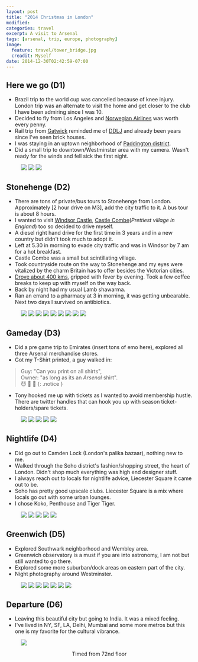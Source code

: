 ```yaml
---
layout: post
title: "2014 Christmas in London"
modified:
categories: travel
excerpt: A visit to Arsenal
tags: [arsenal, trip, europe, photography]
image:
  feature: travel/tower_bridge.jpg
  creadit: Myself
date: 2014-12-30T02:42:59-07:00
---
```


## Here we go (D1)
- Brazil trip to the world cup was cancelled because of knee injury. London trip was an alternate to visit the home and get closer to the club I have been admiring since I was 10.
- Decided to fly from Los Angeles and [Norwegian Airlines](http://www.norwegian.com/us/) was worth every penny.
- Rail trip from <a href="https://maps.google.com/maps?q=Gatwick+Airport/" class="popup-gmaps">Gatwick</a> reminded me of [DDLJ](https://farm4.staticflickr.com/3759/20037286520_794452abfe_o.png) and already been years since I've seen brick houses.
- I was staying in an uptown neighborhood of <a href="https://maps.google.com/maps?q=Paddington+London/" class="popup-gmaps">Paddington district</a>.
- Did a small trip to downtown/Westminster area with my camera. Wasn't ready for the winds and fell sick the first night.

<figure class="third">
    <a href="https://farm9.staticflickr.com/8838/18088875139_07f466b261_b.jpg" title="Next to tower"><img src="https://farm9.staticflickr.com/8838/18088875139_07f466b261_m.jpg"></a>
    <a href="https://farm9.staticflickr.com/8789/18248611296_4e2096f9de_b.jpg" title="Tunnel"><img src="https://farm9.staticflickr.com/8789/18248611296_4e2096f9de_m.jpg"></a>
    <a href="https://farm8.staticflickr.com/7706/18115104151_2b7f3cd1f5_b.jpg" title="Walking thames-side"><img src="https://farm8.staticflickr.com/7706/18115104151_2b7f3cd1f5_m.jpg"></a>
</figure>

## Stonehenge (D2)
- There are tons of private/bus tours to Stonehenge from London. Approximately [2 hour drive on M3], add the city traffic to it. A bus tour is about 8 hours.
- I wanted to visit <a href="https://maps.google.com/maps?q=Windsor+Castle/+London" class="popup-gmaps">Windsor Castle</a>, [Castle Combe](https://sites.google.com/site/castlecombewiltshire/)(_Prettiest village in England_) too so decided to drive myself.
- A diesel right hand drive for the first time in 3 years and in a new country but didn't took much to adopt it.
- Left at 5.30 in morning to evade city traffic and was in Windsor by 7 am for a hot breakfast.
- Castle Combe was a small but scintillating village.
- Took countryside route on the way to Stonehenge and my eyes were vitalized by the charm Britain has to offer besides the Victorian cities.
- <a href="https://www.google.com/maps/embed/v1/directions?origin=London,+United+Kingdom&destination=Castle+Combe,+United+Kingdom&key={{ site.owner.google-maps}}" class="popup-gmaps">Drove about 400 kms</a>, gripped with fever by evening. Took a few coffee breaks to keep up with myself on the way back.
- Back by night had my usual Lamb shawarma.
- Ran an errand to a pharmacy at 3 in morning, it was getting unbearable. Next two days I survived on antibiotics.

<figure class="third">
    <a href="https://farm8.staticflickr.com/7723/17926136478_51d93f09b7_b.jpg" title="Deserted early morning, Windsor."><img src="https://farm8.staticflickr.com/7723/17926136478_51d93f09b7_m.jpg"></a>
    <a href="https://farm9.staticflickr.com/8819/18110595932_1bd451b4fe_b.jpg" title="Windsor Castle long walk"><img src="https://farm9.staticflickr.com/8819/18110595932_1bd451b4fe_m.jpg"></a>
    <a href="https://farm8.staticflickr.com/7724/18110571582_858b5ed249_b.jpg" title="Entering Castle Combe village"><img src="https://farm8.staticflickr.com/7724/18110571582_858b5ed249_m.jpg"></a>
    <a href="https://farm9.staticflickr.com/8788/18115019381_9b855fa28b_b.jpg" title="Castle Combe."><img src="https://farm9.staticflickr.com/8788/18115019381_9b855fa28b_m.jpg"></a>
    <a href="https://farm9.staticflickr.com/8843/18115027331_2b746847e5_b.jpg" title="Canal by the village."><img src="https://farm9.staticflickr.com/8843/18115027331_2b746847e5_m.jpg"></a>
    <a href="https://farm8.staticflickr.com/7791/17493448933_22267369a0_b.jpg" title="Median of the village."><img src="https://farm8.staticflickr.com/7791/17493448933_22267369a0_m.jpg"></a>
    <a href="https://farm1.staticflickr.com/333/20279190475_0b25c4a75e_b.jpg" title="My ride - Turbocharged diesel VW Golf"><img src="https://farm1.staticflickr.com/333/20279190475_0b25c4a75e_m.jpg"></a>
    <a href="https://farm8.staticflickr.com/7679/18115048621_5a34f9b948_b.jpg" title="More Castle Combe."><img src="https://farm8.staticflickr.com/7679/18115048621_5a34f9b948_m.jpg"></a>
    <a href="https://farm9.staticflickr.com/8858/18088834629_f879467bb1_b.jpg" title="Stonehenge."><img src="https://farm9.staticflickr.com/8858/18088834629_f879467bb1_m.jpg"></a>
</figure>

## Gameday (D3)
- Did a pre game trip to Emirates (insert tons of emo here), explored all three Arsenal merchandise stores.
- Got my T-Shirt printed, a guy walked in:

> Guy: "Can you print on all shirts",<br />
Owner: "as long as its an *Arsenal* shirt". <br />
:smiling_imp: :facepunch: :clap:
{: .notice }

- Tony hooked me up with tickets as I wanted to avoid membership hustle. There are twitter handles that can hook you up with season ticket-holders/spare tickets.

<!-- images and t shirt printing video -->
<figure class="third">
    <a href="https://www.youtube.com/watch?v=zayyIj3Sde8" title="Getting a personalised shirt" class="popup-youtube"><img src="https://farm1.staticflickr.com/442/19656674524_01470c92a0_z.jpg"></a>
    <a href="https://farm9.staticflickr.com/8852/18113975775_68bab3971f_b.jpg" title="The Armory."><img src="https://farm9.staticflickr.com/8852/18113975775_68bab3971f_m.jpg"></a>
    <a href="https://farm1.staticflickr.com/418/20091225558_5e8a8ddaec_b.jpg" title="Gameday Vendors."><img src="https://farm1.staticflickr.com/418/20091225558_5e8a8ddaec_m.jpg"></a>
    <a href="https://farm1.staticflickr.com/503/20279248175_e17fbb2e65_b.jpg" title="I am game."><img src="https://farm1.staticflickr.com/503/20279248175_e17fbb2e65_m.jpg"></a>
    <a href="https://farm1.staticflickr.com/488/20279256695_b2020321f5_b.jpg" title="This is epic."><img src="https://farm1.staticflickr.com/488/20279256695_b2020321f5_m.jpg"></a>
</figure>

## Nightlife (D4)
- Did go out to Camden Lock (London's palika bazaar), nothing new to me.
- Walked through the Soho district's fashion/shopping street, the heart of London. Didn't shop much everything was high end designer stuff.
- I always reach out to locals for nightlife advice, Liecester Square it came out to be.
- Soho has pretty good upscale clubs. Liecester Square is a mix where locals go out with some urban lounges.
- I chose Koko, Penthouse and Tiger Tiger.

<figure class="third">
    <a href="https://farm9.staticflickr.com/8888/17926357818_c2a638dd63_b.jpg" title="Bond Street."><img src="https://farm9.staticflickr.com/8888/17926357818_c2a638dd63_m.jpg"></a>
    <a href="https://farm9.staticflickr.com/8758/18114261965_e5a70262b9_b.jpg" title="Palika :P."><img src="https://farm9.staticflickr.com/8758/18114261965_e5a70262b9_m.jpg"></a>
    <a href="https://farm9.staticflickr.com/8787/18114267635_81cdf32d1d_b.jpg" title="Soho @ Piccadilly circus."><img src="https://farm9.staticflickr.com/8787/18114267635_81cdf32d1d_m.jpg"></a>
    <a href="https://farm8.staticflickr.com/7730/17491641734_e193ec8929_b.jpg" title="Trafalgar Square."><img src="https://farm8.staticflickr.com/7730/17491641734_e193ec8929_m.jpg"></a>
    <a href="https://farm9.staticflickr.com/8769/17493368783_118e2b30a2_b.jpg" title="I don't remember, let's skip this."><img src="https://farm9.staticflickr.com/8769/17493368783_118e2b30a2_m.jpg"></a>
</figure>

## Greenwich (D5)
- Explored Southwark neighborhood and Wembley area.
- Greenwich observatory is a must if you are into astronomy, I am not but still wanted to go there.
- Explored some more suburban/dock areas on eastern part of the city.
- Night photography around Westminster.

<figure class="third">
    <a href="https://farm8.staticflickr.com/7795/18087182758_e47abafba1_b.jpg" title="Cityscape 1."><img src="https://farm8.staticflickr.com/7795/18087182758_e47abafba1_m.jpg"></a>
    <a href="https://farm8.staticflickr.com/7728/18248583826_cd4a154189_b.jpg" title="Cityscape 2."><img src="https://farm8.staticflickr.com/7728/18248583826_cd4a154189_m.jpg"></a>
    <a href="https://farm9.staticflickr.com/8847/17654384413_895913db91_b.jpg" title="Across Tate Modern/Shard."><img src="https://farm9.staticflickr.com/8847/17654384413_895913db91_m.jpg"></a>
    <a href="https://farm9.staticflickr.com/8770/17491648104_9dce971792_b.jpg" title="Prime Meridian."><img src="https://farm9.staticflickr.com/8770/17491648104_9dce971792_m.jpg"></a>
    <a href="https://farm9.staticflickr.com/8839/18087302790_75ea804a64_b.jpg" title="St. Paul's Cathedral."><img src="https://farm9.staticflickr.com/8839/18087302790_75ea804a64_m.jpg"></a>
    <a href="https://farm8.staticflickr.com/7766/18276352301_50c8ca8492_b.jpg" title="Big Ben."><img src="https://farm8.staticflickr.com/7766/18276352301_50c8ca8492_m.jpg"></a>
    <a href="https://farm9.staticflickr.com/8888/18248529236_949dfc061d_b.jpg" title="London Eye."><img src="https://farm9.staticflickr.com/8888/18248529236_949dfc061d_m.jpg"></a>
</figure>

## Departure (D6)
- Leaving this beautiful city but going to India. It was a mixed feeling.
- I've lived in NY, SF, LA, Delhi, Mumbai and some more metros but this one is my favorite for the cultural vibrance.

<figure>
    <a href="https://farm9.staticflickr.com/8893/17926595530_42ee9e10f1_b.jpg" title="From the Shard."><img src="https://farm9.staticflickr.com/8893/17926595530_42ee9e10f1_c.jpg"></a>
</figure>
<figcaption>
    <center>Timed from 72nd floor</center>
</figcaption>